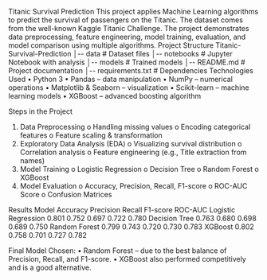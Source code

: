 Titanic Survival Prediction
This project applies Machine Learning algorithms to predict the survival of passengers on the Titanic. The dataset comes from the well-known Kaggle Titanic Challenge.
The project demonstrates data preprocessing, feature engineering, model training, evaluation, and model comparison using multiple algorithms.
 Project Structure
Titanic-Survival-Prediction
│-- data                # Dataset files
│-- notebooks           # Jupyter Notebook with analysis
│-- models             # Trained models
│-- README.md            # Project documentation
│-- requirements.txt     # Dependencies
Technologies Used
•	Python 3
•	Pandas – data manipulation
•	NumPy – numerical operations
•	Matplotlib & Seaborn – visualization
•	Scikit-learn – machine learning models
•	XGBoost – advanced boosting algorithm

 Steps in the Project
1.	Data Preprocessing
o	Handling missing values
o	Encoding categorical features
o	Feature scaling & transformation
2.	Exploratory Data Analysis (EDA)
o	Visualizing survival distribution
o	Correlation analysis
o	Feature engineering (e.g., Title extraction from names)
3.	Model Training
o	Logistic Regression
o	Decision Tree
o	Random Forest
o	XGBoost
4.	Model Evaluation
o	Accuracy, Precision, Recall, F1-score
o	ROC-AUC Score
o	Confusion Matrices

Results
Model	Accuracy	Precision	Recall	F1-score	ROC-AUC
Logistic Regression	0.801	0.752	0.697	0.722	0.780
Decision Tree	0.763	0.680	0.698	0.689	0.750
Random Forest	0.799	0.743	0.720	0.730	0.783
XGBoost	0.802	0.758	0.701	0.727	0.782

Final Model Chosen: 
•	Random Forest – due to the best balance of Precision, Recall, and F1-score.
•	XGBoost also performed competitively and is a good alternative.

